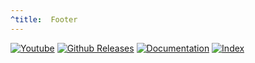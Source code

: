 ```yaml
---
^title:  Footer
---
```



[![Youtube](https://img.shields.io/badge/social-youtube-red.svg)](http://www.youtube.com/channel/UCWJ1kWGDDI-9u2f2uD0gcaQ)
[![Github Releases](https://img.shields.io/github/release/gama-platform/gama.svg)](https://github.com/gama-platform/gama/releases)
[![Documentation](https://img.shields.io/badge/doc-pdf-brightgreen.svg)](https://github.com/gama-platform/gama/wiki/resources/pdf/docGAMAv1.8.0.pdf)
[![Index](https://img.shields.io/badge/doc-index-brightgreen.svg)](Index)